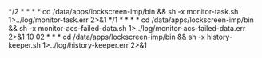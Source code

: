 */2 * * * * cd /data/apps/lockscreen-imp/bin && sh -x monitor-task.sh 1>../log/monitor-task.err 2>&1
*/1 * * * * cd /data/apps/lockscreen-imp/bin && sh -x monitor-acs-failed-data.sh 1>../log/monitor-acs-failed-data.err 2>&1
10 02 * * * cd /data/apps/lockscreen-imp/bin && sh -x history-keeper.sh 1>../log/history-keeper.err 2>&1
